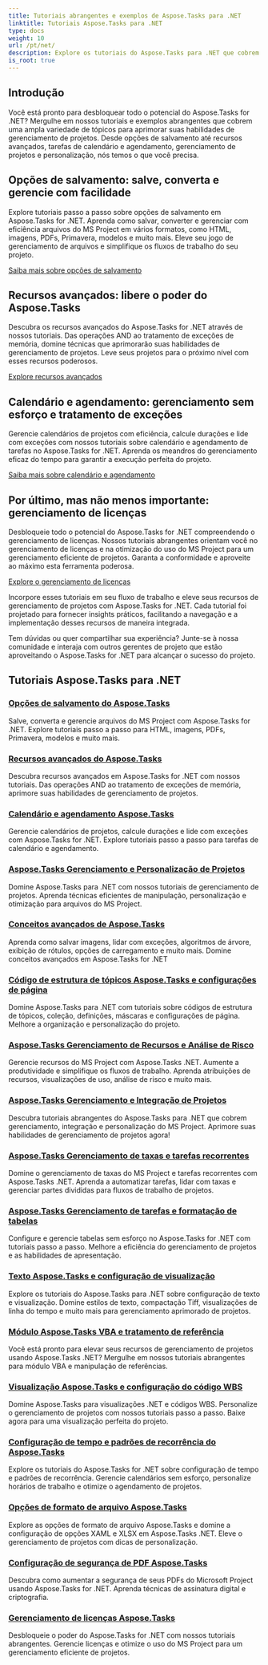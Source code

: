 ```yaml
---
title: Tutoriais abrangentes e exemplos de Aspose.Tasks para .NET
linktitle: Tutoriais Aspose.Tasks para .NET
type: docs
weight: 10
url: /pt/net/
description: Explore os tutoriais do Aspose.Tasks para .NET que cobrem opções de salvamento, calendário e agendamento, gerenciamento de projetos e muito mais. Eleve suas habilidades de gerenciamento de projetos.
is_root: true
---
```

## Introdução

Você está pronto para desbloquear todo o potencial do Aspose.Tasks for .NET? Mergulhe em nossos tutoriais e exemplos abrangentes que cobrem uma ampla variedade de tópicos para aprimorar suas habilidades de gerenciamento de projetos. Desde opções de salvamento até recursos avançados, tarefas de calendário e agendamento, gerenciamento de projetos e personalização, nós temos o que você precisa.

## Opções de salvamento: salve, converta e gerencie com facilidade 
Explore tutoriais passo a passo sobre opções de salvamento em Aspose.Tasks for .NET. Aprenda como salvar, converter e gerenciar com eficiência arquivos do MS Project em vários formatos, como HTML, imagens, PDFs, Primavera, modelos e muito mais. Eleve seu jogo de gerenciamento de arquivos e simplifique os fluxos de trabalho do seu projeto.

[Saiba mais sobre opções de salvamento](./saving-options/)

##  Recursos avançados: libere o poder do Aspose.Tasks 
Descubra os recursos avançados do Aspose.Tasks for .NET através de nossos tutoriais. Das operações AND ao tratamento de exceções de memória, domine técnicas que aprimorarão suas habilidades de gerenciamento de projetos. Leve seus projetos para o próximo nível com esses recursos poderosos.

[Explore recursos avançados](./advanced-features/)

##  Calendário e agendamento: gerenciamento sem esforço e tratamento de exceções 
Gerencie calendários de projetos com eficiência, calcule durações e lide com exceções com nossos tutoriais sobre calendário e agendamento de tarefas no Aspose.Tasks for .NET. Aprenda os meandros do gerenciamento eficaz do tempo para garantir a execução perfeita do projeto.

[Saiba mais sobre calendário e agendamento](./calendar-scheduling/)


##  Por último, mas não menos importante: gerenciamento de licenças 
Desbloqueie todo o potencial do Aspose.Tasks for .NET compreendendo o gerenciamento de licenças. Nossos tutoriais abrangentes orientam você no gerenciamento de licenças e na otimização do uso do MS Project para um gerenciamento eficiente de projetos. Garanta a conformidade e aproveite ao máximo esta ferramenta poderosa.

[Explore o gerenciamento de licenças](./license-management/)


Incorpore esses tutoriais em seu fluxo de trabalho e eleve seus recursos de gerenciamento de projetos com Aspose.Tasks for .NET. Cada tutorial foi projetado para fornecer insights práticos, facilitando a navegação e a implementação desses recursos de maneira integrada.

Tem dúvidas ou quer compartilhar sua experiência? Junte-se à nossa comunidade e interaja com outros gerentes de projeto que estão aproveitando o Aspose.Tasks for .NET para alcançar o sucesso do projeto.

## Tutoriais Aspose.Tasks para .NET
### [Opções de salvamento do Aspose.Tasks](./saving-options/)
Salve, converta e gerencie arquivos do MS Project com Aspose.Tasks for .NET. Explore tutoriais passo a passo para HTML, imagens, PDFs, Primavera, modelos e muito mais.
### [Recursos avançados do Aspose.Tasks](./advanced-features/)
Descubra recursos avançados em Aspose.Tasks for .NET com nossos tutoriais. Das operações AND ao tratamento de exceções de memória, aprimore suas habilidades de gerenciamento de projetos.
### [Calendário e agendamento Aspose.Tasks](./calendar-scheduling/)
Gerencie calendários de projetos, calcule durações e lide com exceções com Aspose.Tasks for .NET. Explore tutoriais passo a passo para tarefas de calendário e agendamento.
### [Aspose.Tasks Gerenciamento e Personalização de Projetos](./tasks-project-management/)
Domine Aspose.Tasks para .NET com nossos tutoriais de gerenciamento de projetos. Aprenda técnicas eficientes de manipulação, personalização e otimização para arquivos do MS Project.
### [Conceitos avançados de Aspose.Tasks](./advanced-concepts/)
Aprenda como salvar imagens, lidar com exceções, algoritmos de árvore, exibição de rótulos, opções de carregamento e muito mais. Domine conceitos avançados em Aspose.Tasks for .NET
### [Código de estrutura de tópicos Aspose.Tasks e configurações de página](./outline-code-page-settings/)
Domine Aspose.Tasks para .NET com tutoriais sobre códigos de estrutura de tópicos, coleção, definições, máscaras e configurações de página. Melhore a organização e personalização do projeto.
### [Aspose.Tasks Gerenciamento de Recursos e Análise de Risco](./resource-risk-analysis/)
Gerencie recursos do MS Project com Aspose.Tasks .NET. Aumente a produtividade e simplifique os fluxos de trabalho. Aprenda atribuições de recursos, visualizações de uso, análise de risco e muito mais.
### [Aspose.Tasks Gerenciamento e Integração de Projetos](./project-management-integration/)
Descubra tutoriais abrangentes do Aspose.Tasks para .NET que cobrem gerenciamento, integração e personalização do MS Project. Aprimore suas habilidades de gerenciamento de projetos agora!
### [Aspose.Tasks Gerenciamento de taxas e tarefas recorrentes](./rate-recurring-tasks/)
Domine o gerenciamento de taxas do MS Project e tarefas recorrentes com Aspose.Tasks .NET. Aprenda a automatizar tarefas, lidar com taxas e gerenciar partes divididas para fluxos de trabalho de projetos.
### [Aspose.Tasks Gerenciamento de tarefas e formatação de tabelas](./task-table-management/)
Configure e gerencie tabelas sem esforço no Aspose.Tasks for .NET com tutoriais passo a passo. Melhore a eficiência do gerenciamento de projetos e as habilidades de apresentação.
### [Texto Aspose.Tasks e configuração de visualização](./text-view-configuration/)
Explore os tutoriais do Aspose.Tasks para .NET sobre configuração de texto e visualização. Domine estilos de texto, compactação Tiff, visualizações de linha do tempo e muito mais para gerenciamento aprimorado de projetos.
### [Módulo Aspose.Tasks VBA e tratamento de referência](./vba-module-reference/)
Você está pronto para elevar seus recursos de gerenciamento de projetos usando Aspose.Tasks .NET? Mergulhe em nossos tutoriais abrangentes para módulo VBA e manipulação de referências.
### [Visualização Aspose.Tasks e configuração do código WBS](./view-wbs-code-configuration/)
Domine Aspose.Tasks para visualizações .NET e códigos WBS. Personalize o gerenciamento de projetos com nossos tutoriais passo a passo. Baixe agora para uma visualização perfeita do projeto.
### [Configuração de tempo e padrões de recorrência do Aspose.Tasks](./time-recurrence-configuration/)
Explore os tutoriais do Aspose.Tasks for .NET sobre configuração de tempo e padrões de recorrência. Gerencie calendários sem esforço, personalize horários de trabalho e otimize o agendamento de projetos.
### [Opções de formato de arquivo Aspose.Tasks](./file-format-options/)
Explore as opções de formato de arquivo Aspose.Tasks e domine a configuração de opções XAML e XLSX em Aspose.Tasks .NET. Eleve o gerenciamento de projetos com dicas de personalização.
### [Configuração de segurança de PDF Aspose.Tasks](./pdf-security-configuration/)
Descubra como aumentar a segurança de seus PDFs do Microsoft Project usando Aspose.Tasks for .NET. Aprenda técnicas de assinatura digital e criptografia.
### [Gerenciamento de licenças Aspose.Tasks](./license-management/)
Desbloqueie o poder do Aspose.Tasks for .NET com nossos tutoriais abrangentes. Gerencie licenças e otimize o uso do MS Project para um gerenciamento eficiente de projetos.